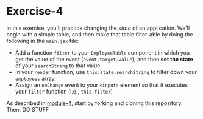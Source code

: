 # Exercise-4
In this exercise, you'll practice changing the _state_ of an application. We'll begin with a simple table, and then make that table filter-able by doing the following in the `main.jsx` file:

- Add a function `filter` to your `EmployeeTable` component in which you get the value of the event (`event.target.value`), and then **set the state** of your `searchString` to that value
- In your `render` function, use `this.state.searchString` to filter down your `employees` array.
- Assign an `onChange` event to your `<input>` element so that it executes your `filter` function (i.e., `this.filter`)


As described in [module-4](https://github.com/info343c-a16/m4-git-intro), start by forking and cloning this repository. Then, DO STUFF
